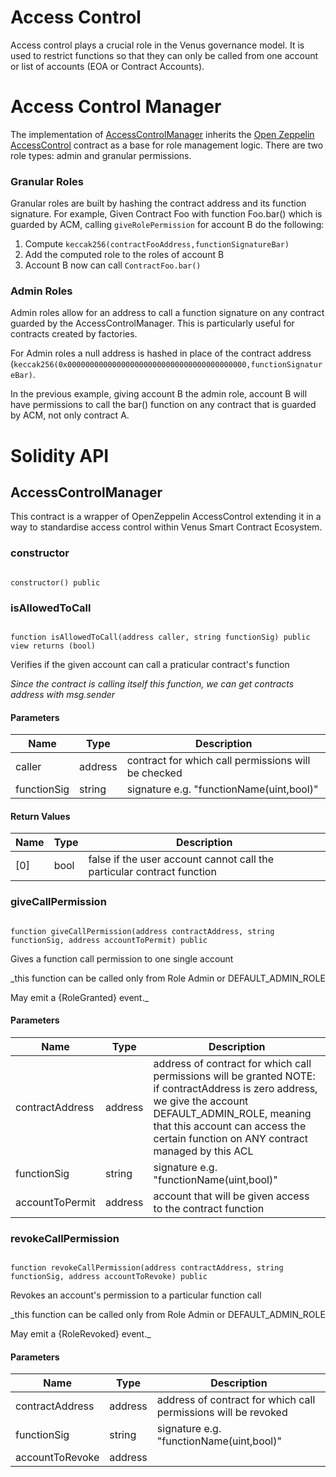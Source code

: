 # Access Control

Access control plays a crucial role in the Venus governance model. It is used to restrict functions so that they can only be called from one account or list of accounts (EOA or Contract Accounts).

# Access Control Manager
The implementation of [AccessControlManager](https://github.com/VenusProtocol/isolated-pools/blob/main/contracts/Governance/AccessControlManager.sol) inherits the [Open Zeppelin AccessControl](https://github.com/OpenZeppelin/openzeppelin-contracts/blob/master/contracts/access/AccessControl.sol) contract as a base for role management logic. There are two role types: admin and granular permissions.

### Granular Roles

Granular roles are built by hashing the contract address and its function signature.
For example, Given Contract Foo with function Foo.bar() which is guarded by ACM,
calling `giveRolePermission` for account B do the following:
1. Compute `keccak256(contractFooAddress,functionSignatureBar)`
2. Add the computed role to the roles of account B
3. Account B now can call `ContractFoo.bar()`

### Admin Roles

Admin roles allow for an address to call a function signature on any contract guarded by the AccessControlManager. This is particularly useful for contracts created by factories.

For Admin roles a null address is hashed in place of the contract address (`keccak256(0x0000000000000000000000000000000000000000,functionSignatureBar)`. 

In the previous example, giving account B the admin role, account B will have permissions to call the bar() function on any contract that is guarded by ACM, not only contract A.

# Solidity API

  

## AccessControlManager

  

This contract is a wrapper of OpenZeppelin AccessControl extending it in a way to standardise access control within Venus Smart Contract Ecosystem.

  

### constructor

  

```solidity

constructor() public

```

  

### isAllowedToCall

  

```solidity

function isAllowedToCall(address caller, string functionSig) public view returns (bool)

```

  

Verifies if the given account can call a praticular contract's function

  

_Since the contract is calling itself this function, we can get contracts address with msg.sender_

  

#### Parameters

  

| Name | Type | Description |
| ---- | ---- | ----------- |
| caller | address | contract for which call permissions will be checked |
| functionSig | string | signature e.g. "functionName(uint,bool)" |

  

#### Return Values

  

| Name | Type | Description |
| ---- | ---- | ----------- |
| [0] | bool | false if the user account cannot call the particular contract function |

  

### giveCallPermission

  

```solidity

function giveCallPermission(address contractAddress, string functionSig, address accountToPermit) public

```

  

Gives a function call permission to one single account

  

_this function can be called only from Role Admin or DEFAULT_ADMIN_ROLE

May emit a {RoleGranted} event._

  

#### Parameters

  

| Name | Type | Description |
| ---- | ---- | ----------- |
| contractAddress | address | address of contract for which call permissions will be granted NOTE: if contractAddress is zero address, we give the account DEFAULT_ADMIN_ROLE, meaning that this account can access the certain function on ANY contract managed by this ACL |
| functionSig | string | signature e.g. "functionName(uint,bool)" |
| accountToPermit | address | account that will be given access to the contract function |

  

### revokeCallPermission

  

```solidity

function revokeCallPermission(address contractAddress, string functionSig, address accountToRevoke) public

```

  

Revokes an account's permission to a particular function call

  

_this function can be called only from Role Admin or DEFAULT_ADMIN_ROLE

May emit a {RoleRevoked} event._

  

#### Parameters

  

| Name | Type | Description |
| ---- | ---- | ----------- |
| contractAddress | address | address of contract for which call permissions will be revoked |
| functionSig | string | signature e.g. "functionName(uint,bool)" |
| accountToRevoke | address | |
